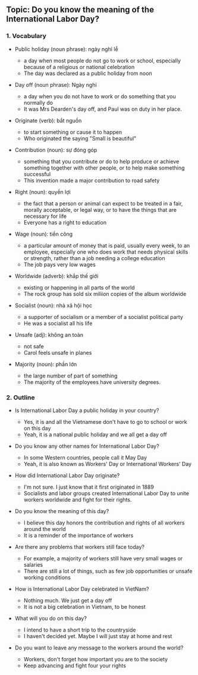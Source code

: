 ## Topic: Do you know the meaning of the International Labor Day?

### 1. Vocabulary
- Public holiday (noun phrase): ngày nghỉ lễ
  + a day when most people do not go to work or school, especially because of a religious or national celebration
  + The day was declared as a public holiday from noon

- Day off (noun phrase): Ngày nghỉ
  + a day when you do not have to work or do something that you normally do
  + It was Mrs Dearden's day off, and Paul was on duty in her place.

- Originate (verb): bắt nguồn
  + to start something or cause it to happen
  + Who originated the saying "Small is beautiful"

- Contribution (noun): sự đóng góp
  + something that you contribute or do to help produce or achieve something together with other people, or to help make something successful
  + This invention made a major contribution to road safety

- Right (noun): quyền lợi
  + the fact that a person or animal can expect to be treated in a fair, morally acceptable, or legal way, or to have the things that are necessary for life
  + Everyone has a right to education
  
- Wage (noun): tiền công
  + a particular amount of money that is paid, usually every week, to an employee, especially one who does work that needs physical skills or strength, rather than a job needing a college education
  + The job pays very low wages

- Worldwide (adverb): khắp thế giới
  + existing or happening in all parts of the world
  + The rock group has sold six miliion copies of the album worldwide

- Socialist (noun): nhà xã hội học
  + a supporter of socialism or a member of a socialist political party
  + He was a socialist all his life

- Unsafe (adj): không an toàn
  + not safe
  + Carol feels unsafe in planes

- Majority (noun): phần lớn
  + the large number of part of something
  + The majority of the employees have university degrees.

### 2. Outline
- Is International Labor Day a public holiday in your country?
  + Yes, it is and all the Vietnamese don't have to go to school or work on this day
  + Yeah, it is a national public holiday and we all get a day off

- Do you know any other names for International Labor Day?
  + In some Western countries, people call it May Day
  + Yeah, it is also known as Workers' Day or International Workers' Day

- How did International Labor Day originate?
  + I'm not sure. I just know that it first originated in 1889
  + Socialists and labor groups created International Labor Day to unite workers worldwide and fight for their rights.

- Do you know the meaning of this day?
  + I believe this day honors the contribution and rights of all workers around the world
  + It is a reminder of the importance of workers
  
- Are there any problems that workers still face today?
  + For example, a majority of workers still have very small wages or salaries
  + There are still a lot of things, such as few job opportunities or unsafe working conditions

- How is International Labor Day celebrated in VietNam?
  + Nothing much. We just get a day off
  + It is not a big celebration in Vietnam, to be honest

- What will you do on this day?
  + I intend to have a short trip to the countryside
  + I haven't decided yet. Maybe I will just stay at home and rest

- Do you want to leave any message to the workers around the world?
  + Workers, don't forget how important you are to the society
  + Keep advancing and fight four your rights 